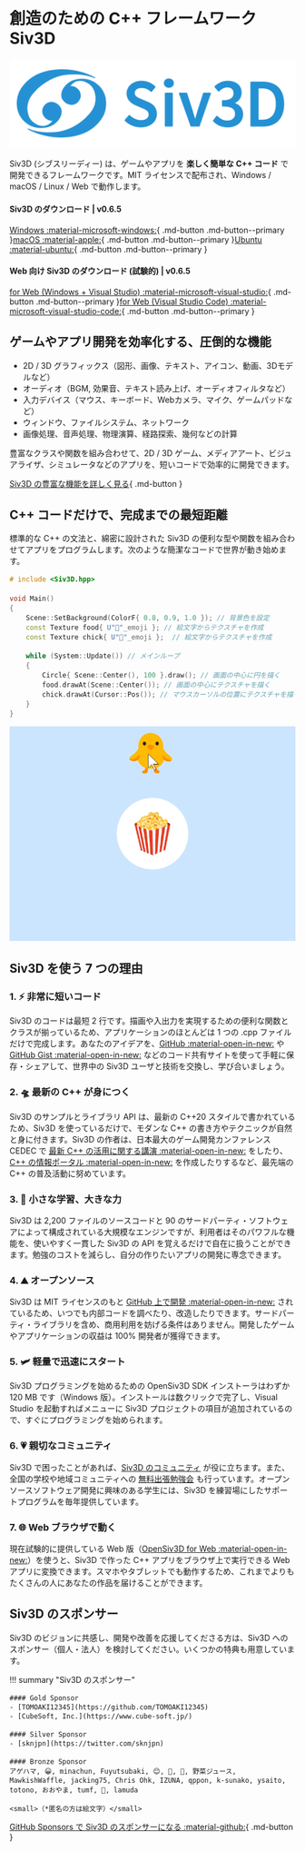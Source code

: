 # 創造のための C++ フレームワーク Siv3D
<div class="noshadow-76"><img src="https://raw.githubusercontent.com/Siv3D/siv3d.site.resource/main/v6/logo/logo.png"></div>

Siv3D (シブスリーディー) は、ゲームやアプリを **楽しく簡単な C++ コード** で開発できるフレームワークです。MIT ライセンスで配布され、Windows / macOS / Linux / Web で動作します。

#### Siv3D のダウンロード | v0.6.5

[Windows :material-microsoft-windows:](download/windows){ .md-button .md-button--primary }[macOS :material-apple:](download/macos){ .md-button .md-button--primary }[Ubuntu :material-ubuntu:](download/ubuntu){ .md-button .md-button--primary }

#### Web 向け Siv3D のダウンロード (試験的) | v0.6.5

[for Web (Windows + Visual Studio) :material-microsoft-visual-studio:](download/web-vs){ .md-button .md-button--primary }[for Web (Visual Studio Code) :material-microsoft-visual-studio-code:](download/web-vscode){ .md-button .md-button--primary }

## ゲームやアプリ開発を効率化する、圧倒的な機能

- 2D / 3D グラフィックス（図形、画像、テキスト、アイコン、動画、3Dモデルなど）
- オーディオ（BGM, 効果音、テキスト読み上げ、オーディオフィルタなど）
- 入力デバイス（マウス、キーボード、Webカメラ、マイク、ゲームパッドなど）
- ウィンドウ、ファイルシステム、ネットワーク
- 画像処理、音声処理、物理演算、経路探索、幾何などの計算

豊富なクラスや関数を組み合わせて、2D / 3D ゲーム、メディアアート、ビジュアライザ、シミュレータなどのアプリを、短いコードで効率的に開発できます。

[Siv3D の豊富な機能を詳しく見る](./features/){ .md-button }


## C++ コードだけで、完成までの最短距離
標準的な C++ の文法と、綿密に設計された Siv3D の便利な型や関数を組み合わせてアプリをプログラムします。次のような簡潔なコードで世界が動き始めます。

```cpp
# include <Siv3D.hpp>

void Main()
{
	Scene::SetBackground(ColorF{ 0.8, 0.9, 1.0 }); // 背景色を設定
	const Texture food{ U"🍿"_emoji }; // 絵文字からテクスチャを作成
	const Texture chick{ U"🐥"_emoji };	// 絵文字からテクスチャを作成

	while (System::Update()) // メインループ
	{
		Circle{ Scene::Center(), 100 }.draw(); // 画面の中心に円を描く
		food.drawAt(Scene::Center()); // 画面の中心にテクスチャを描く
		chick.drawAt(Cursor::Pos()); // マウスカーソルの位置にテクスチャを描く
	}
}
```

<div class="full"><img src="https://raw.githubusercontent.com/Siv3D/siv3d.site.resource/main/v6/demo/chick.gif"></div>


## Siv3D を使う 7 つの理由

###  1. ⚡ 非常に短いコード
Siv3D のコードは最短 2 行です。描画や入出力を実現するための便利な関数とクラスが揃っているため、アプリケーションのほとんどは 1 つの .cpp ファイルだけで完成します。あなたのアイデアを、[GitHub :material-open-in-new:](https://github.com/) や [GitHub Gist :material-open-in-new:](https://gist.github.com/) などのコード共有サイトを使って手軽に保存・シェアして、世界中の Siv3D ユーザと技術を交換し、学び合いましょう。

### 2. 🛸 最新の C++ が身につく
Siv3D のサンプルとライブラリ API は、最新の C++20 スタイルで書かれているため、Siv3D を使っているだけで、モダンな C++ の書き方やテクニックが自然と身に付きます。Siv3D の作者は、日本最大のゲーム開発カンファレンス CEDEC で [最新 C++ の活用に関する講演 :material-open-in-new:](https://speakerdeck.com/cpp/cedec2020) をしたり、[C++ の情報ポータル :material-open-in-new:](https://cppmap.github.io/) を作成したりするなど、最先端の C++ の普及活動に努めています。

### 3. 🏬 小さな学習、大きな力
Siv3D は 2,200 ファイルのソースコードと 90 のサードパーティ・ソフトウェアによって構成されている大規模なエンジンですが、利用者はそのパワフルな機能を、使いやすく一貫した Siv3D の API を覚えるだけで自在に扱うことができます。勉強のコストを減らし、自分の作りたいアプリの開発に専念できます。

### 4. ⛰️ オープンソース
Siv3D は MIT ライセンスのもと [GitHub 上で開発 :material-open-in-new:](https://github.com/Siv3D/OpenSiv3D) されているため、いつでも内部コードを調べたり、改造したりできます。サードパーティ・ライブラリを含め、商用利用を妨げる条件はありません。開発したゲームやアプリケーションの収益は 100% 開発者が獲得できます。

### 5. 🛩️ 軽量で迅速にスタート
Siv3D プログラミングを始めるための OpenSiv3D SDK インストーラはわずか 120 MB です（Windows 版）。インストールは数クリックで完了し、Visual Studio を起動すればメニューに Siv3D プロジェクトの項目が追加されているので、すぐにプログラミングを始められます。

### 6. 💗 親切なコミュニティ
Siv3D で困ったことがあれば、[Siv3D のコミュニティ](community/community/) が役に立ちます。また、全国の学校や地域コミュニティへの [無料出張勉強会](community/study-meeting/) も行っています。オープンソースソフトウェア開発に興味のある学生には、Siv3D を練習場にしたサポートプログラムを毎年提供しています。

### 7. 🌐 Web ブラウザで動く
現在試験的に提供している Web 版（[OpenSiv3D for Web :material-open-in-new:](https://siv3d.kamenokosoft.com/ja/index)）を使うと、Siv3D で作った C++ アプリをブラウザ上で実行できる Web アプリに変換できます。スマホやタブレットでも動作するため、これまでよりもたくさんの人にあなたの作品を届けることができます。


## Siv3D のスポンサー
Siv3D のビジョンに共感し、開発や改善を応援してくださる方は、Siv3D へのスポンサー（個人・法人）を検討してください。いくつかの特典も用意しています。

!!! summary "Siv3D のスポンサー"

	#### Gold Sponsor 
	- [TOMOAKI12345](https://github.com/TOMOAKI12345)
	- [CubeSoft, Inc.](https://www.cube-soft.jp/)

	#### Silver Sponsor
	- [sknjpn](https://twitter.com/sknjpn)

	#### Bronze Sponsor
	アゲハマ, 😀, minachun, Fuyutsubaki, 😊, 🐝, 🐠, 野菜ジュース, MawkishWaffle, jacking75, Chris Ohk, IZUNA, qppon, k-sunako, ysaito, totono, おおやま, tumf, 🍵, lamuda

	<small>（*匿名の方は絵文字）</small>

[GitHub Sponsors で Siv3D のスポンサーになる :material-github:](https://github.com/sponsors/Reputeless){ .md-button }
